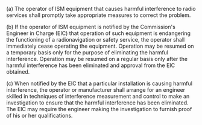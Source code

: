 (a) The operator of ISM equipment that causes harmful interference to radio services shall promptly take appropriate measures to correct the problem.

(b) If the operator of ISM equipment is notified by the Commission's Engineer in Charge (EIC) that operation of such equipment is endangering the functioning of a radionavigation or safety service, the operator shall immediately cease operating the equipment. Operation may be resumed on a temporary basis only for the purpose of eliminating the harmful interference. Operation may be resumed on a regular basis only after the harmful interference has been eliminated and approval from the EIC obtained.

(c) When notified by the EIC that a particular installation is causing harmful interference, the operator or manufacturer shall arrange for an engineer skilled in techniques of interference measurement and control to make an investigation to ensure that the harmful interference has been eliminated. The EIC may require the engineer making the investigation to furnish proof of his or her qualifications.

